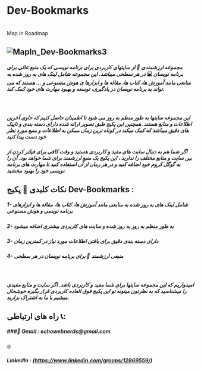 <h1>Dev-Bookmarks</h1>
<br>
Map in Roadmap
<br>

![MapIn_Dev-Bookmarks3](https://github.com/echoWebNerds/Dev-Bookmarks/assets/64944885/ec4f4628-e83a-4abb-9622-96e7b84136a5)
---
<h5>
  مجموعه ارزشمندی 🌟 از سایتهای کاربردی برای برنامه نویسی که یک منبع عالی برای برنامه نویسان 💻 در هر سطحی میباشد. این مجموعه شامل لینک های به روز شده به منابعی مانند آموزش ها، کتاب ها، مقاله ها و ابزارها ی هوش مصنوعی و ... هستند که می تواند به برنامه نویسان در یادگیری، توسعه و بهبود مهارت های خود کمک کند.
</h5>
<br>
<h5>
این مجموعه سایتها به طور منظم به روز می شود تا اطمینان حاصل کنیم که حاوی آخرین اطلاعات و منابع  هستند. همچنین این پکیج طبق تصویر ارائه شده دارای دسته بندی و تاپیک های  دقیق  میباشد که کمک میکند در کوتاه ترین زمان ممکن به اطلاعات و منبع مورد نظر خود دست پیدا کنید
</h5>
<h5>
  اگر شما هم به دنبال سایت های مفید و کاربردی هستید و  وقت کافی برای فیلتر کردن از بین  سایت و منابع مختلف را ندارید ، این  پکیج یک منبع ارزشمند برای شما خواهد بود. آن را به گوگل کروم خود اضافه کنید و در هر زمان از آن استفاده کنید تا مهارت های برنامه نویسی خود را بهبود ببخشید.
</h5>
<h2>
   نکات کلیدی 🔑 پکیج Dev-Bookmarks :

</h2>
<h5>
1- شامل لینک های به روز شده به منابعی مانند آموزش ها، کتاب ها، مقاله ها و ابزارهای برنامه نویسی و هوش مصنوعی
</h5>
<h5>  
2- به طور منظم به روز به روز شده و سایت های کاربردی بیشتری اضافه میشود

</h5>
<h5>
3- دارای دسته بندی دقیق برای یافتن اطلاعات مورد نیاز در کمترین زمان 
</h5>
<h5>
4- منبعی ارزشمند 🌟 برای برنامه نویسان در هر سطحی
</h5>
<br>

<h5>
  امیدواریم که این مجموعه سایتها برای شما مفید و کاربردی باشد. اگر سایت و منابع مفیدی را میشناسید که به نظرتون میتونه تو این پکیج فوق العاده کاربردی قرار بگیره خوشحال میشیم با ما به اشتراک بزارید.

</h5>
<h2>
  راه های ارتباطی 📞:
</h2>
<h5>
  ###📧 Gmail : echowebnerds@gmail.com
  </h5>
  
  🌐 <h5>
  LinkedIn : (https://www.linkedin.com/groups/12869559/)
  </h5>
